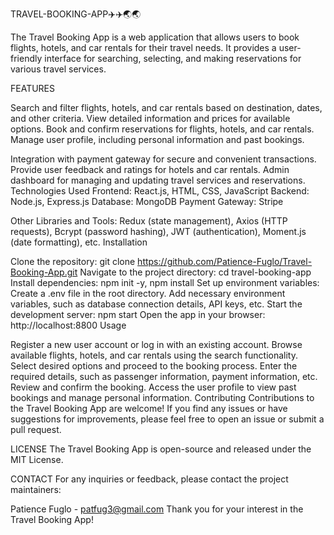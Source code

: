 TRAVEL-BOOKING-APP✈️✈️🌏🌏

The Travel Booking App is a web application that allows users to book flights, hotels, and car rentals for their travel needs. It provides a user-friendly interface for searching, selecting, and making reservations for various travel services.

FEATURES

Search and filter flights, hotels, and car rentals based on destination, dates, and other criteria.
View detailed information and prices for available options.
Book and confirm reservations for flights, hotels, and car rentals.
Manage user profile, including personal information and past bookings.

Integration with payment gateway for secure and convenient transactions.
Provide user feedback and ratings for hotels and car rentals.
Admin dashboard for managing and updating travel services and reservations.
Technologies Used
Frontend: React.js, HTML, CSS, JavaScript
Backend: Node.js, Express.js
Database: MongoDB
Payment Gateway: Stripe

Other Libraries and Tools: Redux (state management), Axios (HTTP requests), Bcrypt (password hashing), JWT (authentication), Moment.js (date formatting), etc.
Installation

Clone the repository: git clone https://github.com/Patience-Fuglo/Travel-Booking-App.git
Navigate to the project directory: cd travel-booking-app
Install dependencies: npm init -y, npm install
Set up environment variables:
Create a .env file in the root directory.
Add necessary environment variables, such as database connection details, API keys, etc.
Start the development server: npm start
Open the app in your browser: http://localhost:8800
Usage

Register a new user account or log in with an existing account.
Browse available flights, hotels, and car rentals using the search functionality.
Select desired options and proceed to the booking process.
Enter the required details, such as passenger information, payment information, etc.
Review and confirm the booking.
Access the user profile to view past bookings and manage personal information.
Contributing
Contributions to the Travel Booking App are welcome! If you find any issues or have suggestions for improvements, please feel free to open an issue or submit a pull request.

LICENSE
The Travel Booking App is open-source and released under the MIT License.

CONTACT
For any inquiries or feedback, please contact the project maintainers:

Patience Fuglo - patfug3@gmail.com
Thank you for your interest in the Travel Booking App!
